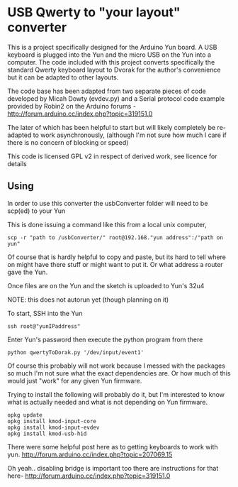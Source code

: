# USB Qwerty to "your layout" converter

This is a project specifically designed for the Arduino Yun board. A USB keyboard is plugged into the Yun and the micro USB on the Yun into a computer. The code included with this project converts specifically the standard Qwerty keyboard layout to Dvorak for the author's convenience but it can be adapted to other layouts.

The code base has been adapted from two separate pieces of code developed by Micah Dowty (evdev.py) and a Serial protocol code example provided by Robin2 on the Arduino forums - http://forum.arduino.cc/index.php?topic=319151.0

The later of which has been helpful to start but will likely completely be re-adapted to work asynchronously, (although I'm not sure how much I care if there is no concern of blocking or speed)

This code is licensed GPL v2 in respect of derived work, see licence for details

## Using
In order to use this converter the usbConverter folder will need to be scp(ed) to your Yun

This is done issuing a command like this from a local unix computer,

    scp -r "path to /usbConverter/" root@192.168."yun address":/"path on yun"

Of course that is hardly helpful to copy and paste, but its hard to tell where on might have there stuff or might want to put it. Or what address a router gave the Yun.

Once files are on the Yun and the sketch is uploaded to Yun's 32u4

NOTE: this does not autorun yet (though planning on it)

To start, SSH into the Yun

    ssh root@"yunIPaddress"

Enter Yun's password then execute the python program from there

    python qwertyToDorak.py '/dev/input/event1'

Of course this probably will not work because I messed with the packages so much I'm not sure what the exact dependencies are. Or how much of this would just "work" for any given Yun firmware.

Trying to install the following will probably do it, but I'm interested to know what is actually needed and what is not depending on Yun firmware.

    opkg update
    opkg install kmod-input-core
    opkg install kmod-input-evdev
    opkg install kmod-usb-hid

  There were some helpful post here as to getting keyboards to work with yun.
  http://forum.arduino.cc/index.php?topic=207069.15

  Oh yeah.. disabling bridge is important too there are instructions for that here-
http://forum.arduino.cc/index.php?topic=319151.0  

